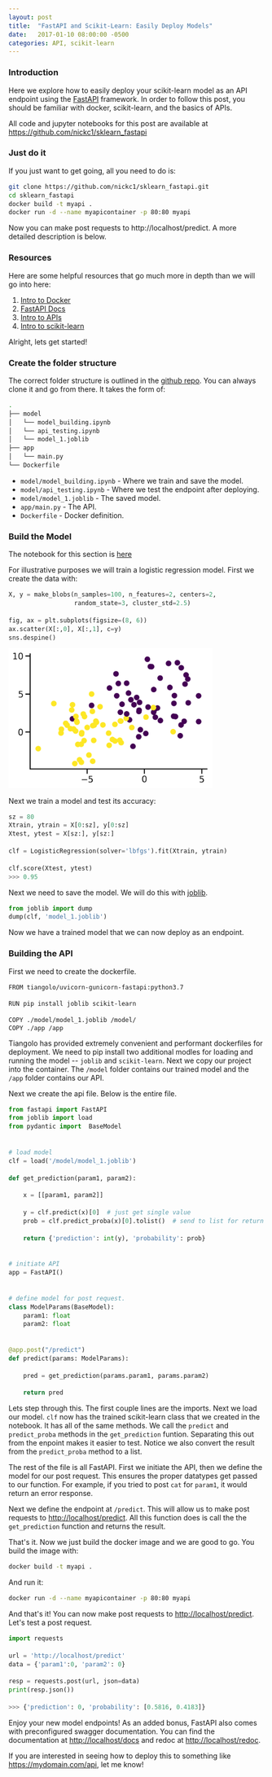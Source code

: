 ```yaml
---
layout: post
title:  "FastAPI and Scikit-Learn: Easily Deploy Models"
date:   2017-01-10 08:00:00 -0500
categories: API, scikit-learn
---
```



### Introduction

Here we explore how to easily deploy your scikit-learn model as an API endpoint using the [FastAPI] framework. In order to follow this post, you should be familiar with docker, scikit-learn, and the basics of APIs.

All code and jupyter notebooks for this post are available at <https://github.com/nickc1/sklearn_fastapi>

### Just do it

If you just want to get going, all you need to do is:

```bash
git clone https://github.com/nickc1/sklearn_fastapi.git
cd sklearn_fastapi
docker build -t myapi .
docker run -d --name myapicontainer -p 80:80 myapi
```

Now you can make post requests to http://localhost/predict. A more detailed description is below.

### Resources

Here are some helpful resources that go much more in depth than we will go into here:

1. [Intro to Docker](https://youtu.be/ZVaRK10HBjo)
2. [FastAPI Docs](https://fastapi.tiangolo.com/)
3. [Intro to APIs](https://medium.freecodecamp.org/what-is-an-api-in-english-please-b880a3214a82)
4. [Intro to scikit-learn](https://www.youtube.com/watch?v=4PXAztQtoTg)

Alright, lets get started!

### Create the folder structure

The correct folder structure is outlined in the [github repo](https://github.com/nickc1/sklearn_fastapi). You can always clone it and go from there. It takes the form of:

```bash
.
├── model
│   └── model_building.ipynb
│   └── api_testing.ipynb
│   └── model_1.joblib
├── app
│   └── main.py
└── Dockerfile
```

- `model/model_building.ipynb` - Where we train and save the model.
- `model/api_testing.ipynb` - Where we test the endpoint after deploying.
- `model/model_1.joblib` - The saved model.
- `app/main.py` - The API.
- `Dockerfile` - Docker definition.


### Build the Model

The notebook for this section is [here](https://github.com/nickc1/sklearn_fastapi/blob/master/model/model_building.ipynb)

For illustrative purposes we will train a logistic regression model. First we create the data with:


```python
X, y = make_blobs(n_samples=100, n_features=2, centers=2, 
                  random_state=3, cluster_std=2.5)

fig, ax = plt.subplots(figsize=(8, 6))
ax.scatter(X[:,0], X[:,1], c=y)
sns.despine()
```

<img class="center-image" src="/assets/fastapi_scikit/fake_data.png" alt="drawing" width="400"/>

Next we train a model and test its accuracy:


```python
sz = 80
Xtrain, ytrain = X[0:sz], y[0:sz]
Xtest, ytest = X[sz:], y[sz:]

clf = LogisticRegression(solver='lbfgs').fit(Xtrain, ytrain)

clf.score(Xtest, ytest)
>>> 0.95
```

Next we need to save the model. We will do this with [joblib].


```python
from joblib import dump
dump(clf, 'model_1.joblib')
```

Now we have a trained model that we can now deploy as an endpoint.

### Building the API

First we need to create the dockerfile.

```docker
FROM tiangolo/uvicorn-gunicorn-fastapi:python3.7

RUN pip install joblib scikit-learn

COPY ./model/model_1.joblib /model/
COPY ./app /app
```

Tiangolo has provided extremely convenient and performant dockerfiles for deployment. We need to pip install two additional modles for loading and running the model -- `joblib` and `scikit-learn`. Next we copy our project into the container. The `/model` folder contains our trained model and the `/app` folder contains our API.

Next we create the api file. Below is the entire file.

```python
from fastapi import FastAPI
from joblib import load
from pydantic import  BaseModel


# load model
clf = load('/model/model_1.joblib')

def get_prediction(param1, param2):
    
    x = [[param1, param2]]

    y = clf.predict(x)[0]  # just get single value
    prob = clf.predict_proba(x)[0].tolist()  # send to list for return

    return {'prediction': int(y), 'probability': prob}


# initiate API
app = FastAPI()


# define model for post request.
class ModelParams(BaseModel):
    param1: float
    param2: float


@app.post("/predict")
def predict(params: ModelParams):

    pred = get_prediction(params.param1, params.param2)

    return pred
```

Lets step through this. The first couple lines are the imports. Next we load our model. `clf` now has the trained scikit-learn class that we created in the notebook. It has all of the same methods. We call the `predict` and `predict_proba` methods in the `get_prediction` funtion. Separating this out from the enpoint makes it easier to test. Notice we also convert the result from the `predict_proba` method to a list. 

The rest of the file is all FastAPI. First we initiate the API, then we define the model for our post request. This ensures the proper datatypes get passed to our function. For example, if you tried to post `cat` for `param1`, it would return an error response.

Next we define the endpoint at `/predict`. This will allow us to make post requests to <http://localhost/predict>. All this function does is call the the `get_prediction` function and returns the result.

That's it. Now we just build the docker image and we are good to go. You build the image with:

```Bash
docker build -t myapi .
```

And run it:

```Bash
docker run -d --name myapicontainer -p 80:80 myapi
```

And that's it! You can now make post requests to <http://localhost/predict>. Let's test a post request.

```python
import requests

url = 'http://localhost/predict'
data = {'param1':0, 'param2': 0}

resp = requests.post(url, json=data)
print(resp.json())

>>> {'prediction': 0, 'probability': [0.5816, 0.4183]}
```

Enjoy your new model endpoints! As an added bonus, FastAPI also comes with preconfigured swagger documentation. You can find the documentation at <http://localhost/docs> and redoc at <http://localhost/redoc>.


If you are interested in seeing how to deploy this to something like https://mydomain.com/api, let me know!


[github-notebook]: https://github.com/nickc1
[FastAPI]: https://github.com/tiangolo/fastapi
[joblib]: https://scikit-learn.org/stable/modules/model_persistence.html#persistence-example


